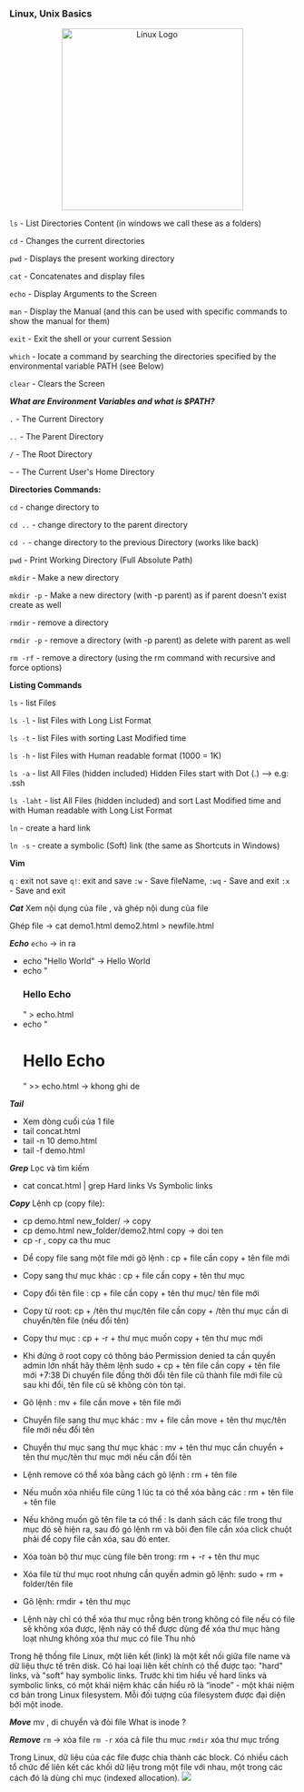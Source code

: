 ### Linux, Unix Basics
<p align="center">
  <a href="https://www.jenkins.io" target="blank"><img src="https://upload.wikimedia.org/wikipedia/commons/b/b2/Logo_c%E1%BB%A7a_H%C4%90H_VNux_GNU-Linux.svg" width="320" alt="Linux Logo" /></a>
</p>

`ls` - List Directories Content (in windows we call these as a folders)

`cd` - Changes the current directories

`pwd` - Displays the present working directory

`cat` - Concatenates and display files

`echo` - Display Arguments to the Screen

`man` - Display the Manual (and this can be used with specific commands to show the manual for them)

`exit` - Exit the shell or your current Session

`which` - locate a command by searching the directories specified by the environmental variable PATH (see Below)

`clear` - Clears the Screen

***What are Environment Variables and what is $PATH?***

`.` - The Current Directory

`..` - The Parent Directory

`/` - The Root Directory

`~` - The Current User's Home Directory


**Directories Commands:**

`cd` - change directory to

`cd ..` - change directory to the parent directory

`cd -` - change directory to the previous Directory (works like back)

`pwd` - Print Working Directory (Full Absolute Path)

`mkdir` - Make a new directory

`mkdir -p` - Make a new directory (with -p parent) as if parent doesn't exist create as well

`rmdir` - remove a directory

`rmdir -p` - remove a directory (with -p parent) as delete with parent as well

`rm -rf` - remove a directory (using the rm command with recursive and force options)

**Listing Commands**

`ls` - list Files

`ls -l` - list Files with Long List Format

`ls -t` - list Files with sorting Last Modified time

`ls -h` - list Files with Human readable format (1000 = 1K)

`ls -a` - list All Files (hidden included) Hidden Files start with Dot (.) --> e.g: .ssh

`ls -laht` - list All Files (hidden included) and sort Last Modified time and with Human readable with Long List Format

`ln` - create a hard link

`ln -s` - create a symbolic (Soft) link (the same as Shortcuts in Windows)

**Vim**

`q` : exit not save
`q!`: exit and save
`:w` - Save fileName,
`:wq` - Save and exit
`:x` - Save and exit


***Cat***
Xem nội dụng của file , và ghép nội dung của file

Ghép file -> cat demo1.html demo2.html > newfile.html

***Echo***
`echo` -> in ra 
- echo "Hello World" -> Hello World
- echo "<h3>Hello Echo</h3>" > echo.html
- echo "<h1>Hello Echo</h1>" >> echo.html -> khong ghi de

***Tail***
- Xem dòng cuối của 1 file
- tail concat.html
- tail -n 10 demo.html
- tail -f demo.html

***Grep***
Lọc và tìm kiếm
- cat concat.html | grep <keyword search>
Hard links Vs Symbolic links

***Copy***
Lệnh cp (copy file):
- cp demo.html new_folder/  -> copy
- cp demo.html new_folder/demo2.html  copy -> doi ten
- cp -r , copy ca thu muc

+ Dể copy file sang một file mới gõ lệnh : cp + file cần copy + tên file mới
+ Copy sang thư mục khác : cp + file cần copy + tên thư mục
+ Copy đổi tên file : cp + file cần copy + tên thư mục/ tên file mới
+ Copy từ root: cp + /tên thư mục/tên file cần copy + /tên thư mục cần di chuyển/tên file (nếu đổi tên)
+ Copy thư mục : cp + -r + thư mục muốn copy + tên thư mục mới
+ Khi đứng ở root copy có thông báo Permission denied ta cần quyền admin lớn nhất hãy thêm lệnh sudo + cp + tên file cần copy + tên file mới
+7:38 Di chuyển file đồng thời đổi tên file cũ thành file mới
file cũ sau khi đổi, tên file cũ sẽ không còn tòn tại.
+ Gõ lệnh : mv + file cần move + tên file mới
+ Chuyển file sang thư mục khác : mv + file cần move + tên thư mục/tên file mới nếu đổi tên
+ Chuyển thư mục sang thư mục khác : mv + tên thư mục cần chuyển + tên thư mục/tên thư mục mới nếu cần đổi tên
+ Lệnh remove có thể xóa bằng cách gõ lệnh : rm + tên file
+ Nếu muốn xóa nhiểu file cũng 1 lúc ta có thể xóa bằng các : rm + tên file + tên file
+ Nếu không muốn gõ tên file ta có thể : ls danh sách các file trong thư mục đó sẽ hiện ra, sau đó gó lệnh rm và bôi đen file cần xóa click chuột phải để copy file cần xóa, sau đó enter.
+ Xóa toàn bộ thư mục cùng file bên trong: rm + -r + tên thư mục
+ Xóa file từ thư mục root nhưng cần quyền admin gõ lệnh: sudo + rm + folder/tên file

+  Gõ lệnh: rmdir + tên thư mục
+ Lệnh này chỉ có thể xóa thư mục rỗng bên trong không có file nếu có file sẽ không xóa được, lệnh này có thể được dùng để xóa thư mục hàng loạt nhưng không xóa thư mục có file
Thu nhỏ

Trong hệ thống file Linux, một liên kết (link) là một kết nối giữa file name và dữ liệu thực tế trên disk.
Có hai loại liên kết chính có thể được tạo: "hard" links, và "soft" hay symbolic links. Trước khi tìm hiểu về hard links và symbolic links, có một khái niệm khác cần hiểu rõ là “inode” - một khái niệm cơ bản trong Linux filesystem. Mỗi đối tượng của filesystem được đại diện bởi một inode.

***Move***
mv , di chuyển và đỏi file 
What is inode ?

***Remove***
`rm` -> xóa file
`rm -r` xóa cả file thu muc
`rmdir` xóa thư mục trống

Trong Linux, dữ liệu của các file được chia thành các block. Có nhiều cách tổ chức để liên kết các khối dữ liệu trong một file với nhau, một trong các cách đó là dùng chỉ mục (indexed allocation).
<img src = "https://images.viblo.asia/bed26257-9800-43b5-871f-acda88c5658d.gif"/>